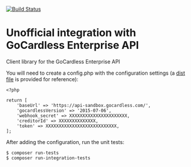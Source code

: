 [![Build Status](https://api.travis-ci.com/Lendable/gocardless-enterprise.svg)](https://travis-ci.com/Lendable/gocardless-enterprise)

# Unofficial integration with GoCardless Enterprise API
Client library for the GoCardless Enterprise API

You will need to create a config.php with the configuration settings (a [dist file](https://github.com/Lendable/gocardless-enterprise/blob/master/config.dist.php) is provided for reference):
    
    <?php
    
    return [
        'baseUrl' => 'https://api-sandbox.gocardless.com/',
        'gocardlessVersion' => '2015-07-06',
        'webhook_secret' => XXXXXXXXXXXXXXXXXXXXXX,
        'creditorId' => XXXXXXXXXXXXXX,
        'token' => XXXXXXXXXXXXXXXXXXXXXXXXXXX,
    ];

After adding the configuration, run the unit tests:

    $ composer run-tests
    $ composer run-integration-tests
